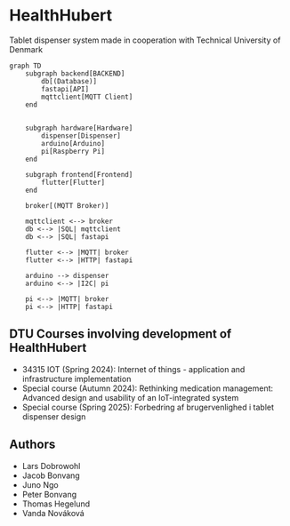 # HealthHubert
Tablet dispenser system made in cooperation with Technical University of Denmark

```mermaid
graph TD
    subgraph backend[BACKEND]
        db[(Database)]
        fastapi[API]
        mqttclient[MQTT Client]
    end


    subgraph hardware[Hardware]
        dispenser[Dispenser]
        arduino[Arduino]
        pi[Raspberry Pi]
    end

    subgraph frontend[Frontend]
        flutter[Flutter]
    end

    broker[(MQTT Broker)]

    mqttclient <--> broker
    db <--> |SQL| mqttclient
    db <--> |SQL| fastapi

    flutter <--> |MQTT| broker
    flutter <--> |HTTP| fastapi

    arduino --> dispenser
    arduino <--> |I2C| pi
    
    pi <--> |MQTT| broker
    pi <--> |HTTP| fastapi
```

## DTU Courses involving development of HealthHubert
- 34315 IOT (Spring 2024):         Internet of things - application and infrastructure implementation
- Special course (Autumn 2024):    Rethinking medication management: Advanced design and usability of an IoT-integrated system 
- Special course (Spring 2025):    Forbedring af brugervenlighed i tablet dispenser design

## Authors
- Lars Dobrowohl
- Jacob Bonvang
- Juno Ngo
- Peter Bonvang
- Thomas Hegelund
- Vanda Nováková
